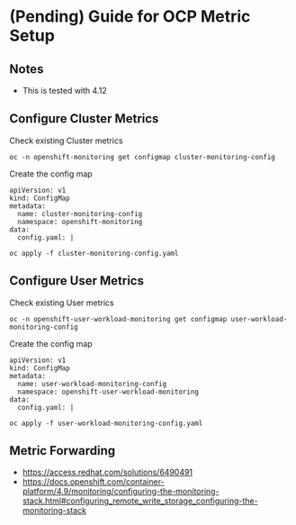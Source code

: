 # (Pending) Guide for OCP Metric Setup

## Notes

  * This is tested with 4.12

## Configure Cluster Metrics

Check existing Cluster metrics
```
oc -n openshift-monitoring get configmap cluster-monitoring-config
```

Create the config map
```
apiVersion: v1
kind: ConfigMap
metadata:
  name: cluster-monitoring-config
  namespace: openshift-monitoring
data:
  config.yaml: |
```

```
oc apply -f cluster-monitoring-config.yaml
```

## Configure User Metrics
Check existing User metrics
```
oc -n openshift-user-workload-monitoring get configmap user-workload-monitoring-config
```

Create the config map
```
apiVersion: v1
kind: ConfigMap
metadata:
  name: user-workload-monitoring-config
  namespace: openshift-user-workload-monitoring
data:
  config.yaml: |
```

```
oc apply -f user-workload-monitoring-config.yaml
```

## Metric Forwarding

  * https://access.redhat.com/solutions/6490491
  * https://docs.openshift.com/container-platform/4.9/monitoring/configuring-the-monitoring-stack.html#configuring_remote_write_storage_configuring-the-monitoring-stack


